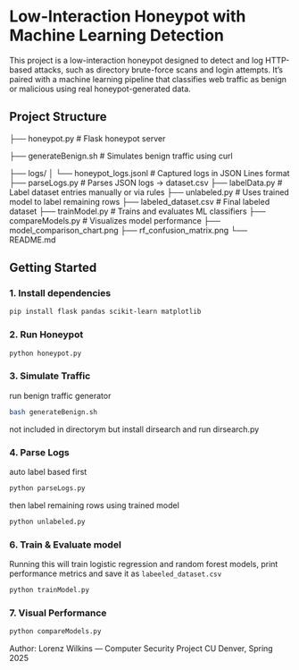 # Low-Interaction Honeypot with Machine Learning Detection

This project is a low-interaction honeypot designed to detect and log HTTP-based attacks, such as directory brute-force scans and login attempts. It’s paired with a machine learning pipeline that classifies web traffic as benign or malicious using real honeypot-generated data.

## Project Structure
├── honeypot.py # Flask honeypot server

├── generateBenign.sh # Simulates benign traffic using curl

├── logs/
│ └── honeypot_logs.jsonl # Captured logs in JSON Lines format
├── parseLogs.py # Parses JSON logs → dataset.csv
├── labelData.py # Label dataset entries manually or via rules
├── unlabeled.py # Uses trained model to label remaining rows
├── labeled_dataset.csv # Final labeled dataset
├── trainModel.py # Trains and evaluates ML classifiers
├── compareModels.py # Visualizes model performance
├── model_comparison_chart.png
├── rf_confusion_matrix.png
└── README.md

## Getting Started

### 1. Install dependencies

```bash
pip install flask pandas scikit-learn matplotlib
```


### 2. Run Honeypot
```bash
python honeypot.py
```

### 3. Simulate Traffic
run benign traffic generator
```bash
bash generateBenign.sh
```
not included in directorym but install dirsearch and run dirsearch.py

### 4. Parse Logs
auto label based first
```bash
python parseLogs.py
```
then label remaining rows using trained model

```bash
python unlabeled.py
```
### 6. Train & Evaluate model
Running this will train logistic regression and random forest models, print performance metrics and save it as `labeeled_dataset.csv`

```bash
python trainModel.py
```

### 7. Visual Performance
```bash
python compareModels.py
```

Author:
Lorenz Wilkins — Computer Security Project
CU Denver, Spring 2025
